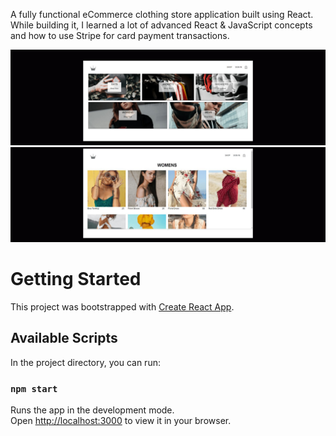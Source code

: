 A fully functional eCommerce clothing store application built using React.
While building it, I learned a lot of advanced React & JavaScript concepts and how to use Stripe for card payment transactions.


<img src="src\assets\Untitled (1).jpeg"  />
<img src="src\assets\Untitled.jpeg"  />

# Getting Started 

This project was bootstrapped with [Create React App](https://github.com/facebook/create-react-app).

## Available Scripts

In the project directory, you can run:

### `npm start`

Runs the app in the development mode.\
Open [http://localhost:3000](http://localhost:3000) to view it in your browser.




